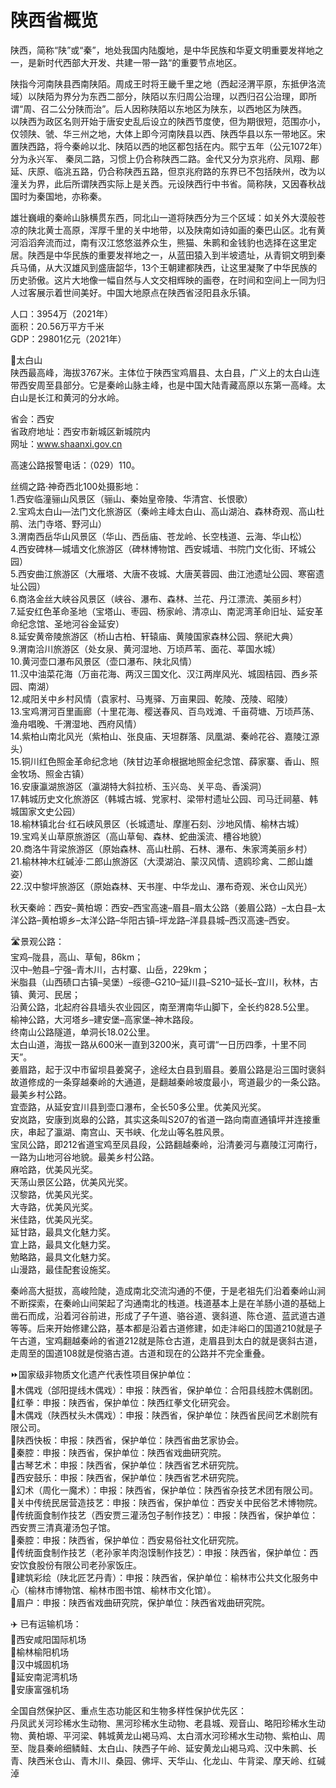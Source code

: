 # 陕西省概览  
陕西，简称“陕”或“秦”，地处我国内陆腹地，是中华民族和华夏文明重要发祥地之一，是新时代西部大开发、共建一带一路“的重要节点地区。  

陕指今河南陕县西南陕陌。周成王时将王畿千里之地（西起泾渭平原，东抵伊洛流域）以陕陌为界分为东西二部分，陕陌以东归周公治理，以西归召公治理，即所谓“周、召二公分陕而治”。后人因称陕陌以东地区为陕东，以西地区为陕西。  
以陕西为政区名则开始于唐安史乱后设立的陕西节度使，但为期很短，范围亦小，仅领陕、虢、华三州之地，大体上即今河南陕县以西、陕西华县以东一带地区。宋置陕西路，将今秦岭以北、陕陌以西的地区都包括在内。熙宁五年（公元1072年）分为永兴军、 秦凤二路，习惯上仍合称陕西二路。金代又分为京兆府、凤翔、鄜延、庆原、临洮五路，仍合称陕西五路，但京兆府路的东界已不包括陕州，改为以潼关为界，此后所谓陕西实际上是关西。元设陕西行中书省。简称陕，又因春秋战国时为秦国地，亦称秦。  

雄壮巍峨的秦岭山脉横贯东西，同北山一道将陕西分为三个区域：如关外大漠般苍凉的陕北黄士高原，浑厚千里的关中地带，以及陕南如诗如画的秦巴山区。北有黄河滔滔奔流而过，南有汉江悠悠滋养众生，熊猫、朱鹮和金钱豹也选择在这里定居。陕西是中华民族的重要发祥地之一，从蓝田猿入到半坡遗址，从青铜文明到秦兵马俑，从大汉雄风到盛唐韶华，13个王朝建都陕西，让这里凝聚了中华民族的历史骄傲。这片大地像一幅自然与人文交相辉映的画卷，在时间和空间上一同为归人过客展示着世间美好。中国大地原点在陕西省泾阳县永乐镇。  

人口：3954万（2021年）  
面积：20.56万平方千米  
GDP：29801亿元（2021年）  

🌋太白山  
陕西最高峰，海拔3767米。主体位于陕西宝鸡眉县、太白县，广义上的太白山连带西安周至县部分。它是秦岭山脉主峰，也是中国大陆青藏高原以东第一高峰。太白山是长江和黄河的分水岭。  

省会：西安  
省政府地址：西安市新城区新城院内  
网址：<a href="http://www.shaanxi.gov.cn" target="_blank">www.shaanxi.gov.cn</a>  

高速公路报警电话：（029）110。  

丝绸之路·神奇西北100处摄影地：  
1.西安临潼骊山风景区（骊山、秦始皇帝陵、华清宫、长恨歌）  
2.宝鸡太白山—法门文化旅游区（秦岭主峰太白山、高山湖泊、森林奇观、高山杜鹃、法门寺塔、野河山）  
3.渭南西岳华山风景区（华山、西岳庙、苍龙岭、长空栈道、云海、华山松）  
4.西安碑林—城墙文化旅游区（碑林博物馆、西安城墙、书院门文化街、环城公园）  
5.西安曲江旅游区（大雁塔、大唐不夜城、大唐芙蓉园、曲江池遗址公园、寒窑遗址公园）  
6.商洛金丝大峡谷风景区（峡谷、瀑布、森林、兰花、丹江漂流、美丽乡村）  
7.延安红色革命圣地（宝塔山、枣园、杨家岭、清凉山、南泥湾革命旧址、延安革命纪念馆、圣地河谷金延安）  
8.延安黄帝陵旅游区（桥山古柏、轩辕庙、黄陵国家森林公园、祭祀大典）  
9.渭南洽川旅游区（处女泉、黄河湿地、万顷芦苇、面花、莘国水城）  
10.黄河壶口瀑布风景区（壶口瀑布、陕北风情）  
11.汉中油菜花海（万亩花海、两汉三国文化、汉江两岸风光、城固桔园、西乡茶园、南湖）  
12.咸阳关中乡村风情（袁家村、马嵬驿、万亩果园、乾陵、茂陵、昭陵）  
13.宝鸡渭河百里画廊（十里花海、樱送春风、百鸟戏滩、千亩荷塘、万顷芦荡、渔舟唱晚、千渭湿地、西府风情）  
14.紫柏山南北风光（紫柏山、张良庙、天坦群落、凤凰湖、秦岭花谷、嘉陵江源头）  
15.铜川红色照金革命纪念地（陕甘边革命根据地照金纪念馆、薛家寨、香山、照金牧场、照金古镇）  
16.安康瀛湖旅游区（瀛湖特大斜拉桥、玉兴岛、关平岛、香溪洞）  
17.韩城历史文化旅游区（韩城古城、党家村、梁带村遗址公园、司马迁祠墓、韩城国家文史公园）  
18.榆林镇北台·红石峡风景区（长城遗址、摩崖石刻、沙地风情、榆林古城）  
19.宝鸡关山草原旅游区（高山草甸、森林、蛇曲溪流、槽谷地貌）  
20.商洛牛背梁旅游区（原始森林、高山杜鹃、石林、瀑布、朱家湾美丽乡村）  
21.榆林神木红碱淖·二郎山旅游区（大漠湖泊、蒙汉风情、遗鸥珍禽、二郎山雄姿）  
22.汉中黎坪旅游区（原始森林、天书崖、中华龙山、瀑布奇观、米仓山风光）  

秋天秦岭：西安–黄柏塬：西安–西宝高速–眉县–眉太公路（姜眉公路）–太白县–太洋公路–黄柏塬乡–太洋公路–华阳古镇–坪龙路–洋县县城–西汉高速–西安。  

🛣️景观公路：  
宝鸡–陇县，高山、草甸，86km；  
汉中–勉县–宁强–青木川，古村寨、山岳，229km；  
米脂县（山西碛口古镇–吴堡）–绥德–G210–延川县–S210–延长–宜川，秋林，古镇、黄河、民居；  
沿黄公路，北起府谷县墙头农业园区，南至渭南华山脚下，全长约828.5公里。  
榆神公路，大河塔乡–建安堡–高家堡–神木路段。  
终南山公路隧道，单洞长18.02公里。  
太白山道，海拔一路从600米一直到3200米，真可谓“一日历四季，十里不同天”。  
姜眉路，起于汉中市留坝县姜窝子，途经太白县到眉县。姜眉公路是沿三国时褒斜故道修成的一条穿越秦岭的大通道，是翻越秦岭坡度最小，弯道最少的一条公路。最美乡村公路。  
宜壶路，从延安宜川县到壶口瀑布，全长50多公里。优美风光奖。  
安岚路，安康到岚皋的公路，其实这条叫S207的省道一路向南直通镇坪并连接重庆，串起了瀛湖、南宫山、天书峡、化龙山等名胜风景。  
宝凤公路，即212省道宝鸡至凤县段，公路翻越秦岭，沿清姜河与嘉陵江河南行，一路为山地河谷地貌。最美乡村公路。  
麻哈路，优美风光奖。  
天荡山景区公路，优美风光奖。  
汉黎路，优美风光奖。  
大寺路，优美风光奖。  
米佳路，优美风光奖。  
延甘路，最具文化魅力奖。  
宜上路，最具文化魅力奖。  
勉略路，最具文化魅力奖。  
山漫路，最佳配套设施奖。  

秦岭高大挺拔，高峻险陡，造成南北交流沟通的不便，于是老祖先们沿着秦岭山涧不断探索，在秦岭山间架起了沟通南北的栈道。栈道基本上是在羊肠小道的基础上凿石而成，沿着河谷前进，形成了子午道、骆谷道、褒斜道、陈仓道、蓝武道古道等等。后来开始修建公路，基本都是沿着古道修建，如走沣峪口的国道210就是子午古道，宝鸡翻越秦岭的省道212就是陈仓古道，走眉县到太白的就是褒斜古道，走周至的国道108就是傥骆古道。古道和现在的公路并不完全重叠。  

⏩国家级非物质文化遗产代表性项目保护单位：  
🔸木偶戏（郃阳提线木偶戏）：申报：陕西省，保护单位：合阳县线腔木偶剧团。  
🔸红拳：申报：陕西省，保护单位：陕西红拳文化研究会。  
🔸木偶戏（陕西杖头木偶戏）：申报：陕西省，保护单位：陕西省民间艺术剧院有限公司。  
🔸陕西快板：申报：陕西省，保护单位：陕西省曲艺家协会。  
🔸秦腔：申报：陕西省，保护单位：陕西省戏曲研究院。  
🔸古琴艺术：申报：陕西省，保护单位：陕西省艺术研究院。  
🔸西安鼓乐：申报：陕西省，保护单位：陕西省艺术研究院。  
🔸幻术（周化一魔术）：申报：陕西省，保护单位：陕西省杂技艺术团有限公司。  
🔸关中传统民居营造技艺：申报：陕西省，保护单位：西安关中民俗艺术博物院。  
🔸传统面食制作技艺（西安贾三灌汤包子制作技艺）：申报：陕西省，保护单位：西安贾三清真灌汤包子馆。  
🔸秦腔：申报：陕西省，保护单位：西安易俗社文化研究院。  
🔸传统面食制作技艺（老孙家羊肉泡馍制作技艺）：申报：陕西省，保护单位：西安饮食股份有限公司老孙家饭庄。  
🔸建筑彩绘（陕北匠艺丹青）：申报：陕西省，保护单位：榆林市公共文化服务中心（榆林市博物馆、榆林市图书馆、榆林市文化馆）。  
🔸眉户：申报：陕西省戏曲研究院，保护单位：陕西省戏曲研究院。  

✈️ 已有运输机场：  
🔸西安咸阳国际机场  
🔸榆林榆阳机场  
🔸汉中城固机场  
🔸延安南泥湾机场  
🔸安康富强机场  

全国自然保护区、重点生态功能区和生物多样性保护优先区：  
丹凤武关河珍稀水生动物、黑河珍稀水生动物、老县城、观音山、略阳珍稀水生动物、黄柏塬、平河梁、韩城黄龙山褐马鸡、太白湑水河珍稀水生动物、紫柏山、周至、陇县秦岭细鳞鲑、太白山、陕西子午岭、延安黄龙山褐马鸡、汉中朱鹮、长青、陕西米仓山、青木川、桑园、佛坪、天华山、化龙山、牛背梁、摩天岭、红碱淖  
<!-- Last processed: 2025-07-22 03:44:28 -->
